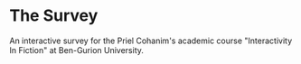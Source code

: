 # The Survey

An interactive survey for the Priel Cohanim's academic course "Interactivity In Fiction" at Ben-Gurion University.
